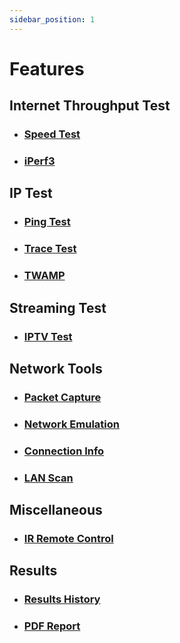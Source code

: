 ```yaml
---
sidebar_position: 1
---
```


# Features

## Internet Throughput Test

- ### [Speed Test](InternetThroughputTest/SpeedTest)
- ### [iPerf3](InternetThroughputTest/iPerf3)

## IP Test

- ### [Ping Test](IPTest/PingTest)
- ### [Trace Test](IPTest/TraceTest)
- ### [TWAMP](IPTest/TWAMP)

## Streaming Test

- ### [IPTV Test](StreamingTest/IPTVTest)

## Network Tools

- ### [Packet Capture](NetworkTools/PacketCapture)
- ### [Network Emulation](NetworkTools/NetworkEmulation)
- ### [Connection Info](NetworkTools/ConnectionInfo)
- ### [LAN Scan](NetworkTools/LANScan)

## Miscellaneous

- ### [IR Remote Control](Miscellaneous/IRRemoteControl)

## Results

- ### [Results History](Results/ResultsHistory)
- ### [PDF Report](Results/PDFReport)